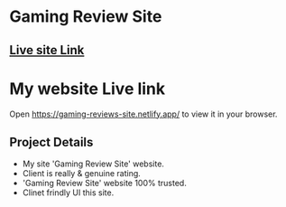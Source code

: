 # Gaming Review Site

## [Live site Link](https://gaming-reviews-site.netlify.app/)

# My website Live link
Open https://gaming-reviews-site.netlify.app/ to view it in your browser.


## Project Details
* My site 'Gaming Review Site' website.
* Client is really & genuine rating.
* 'Gaming Review Site' website 100% trusted.
* Clinet frindly UI this site.

